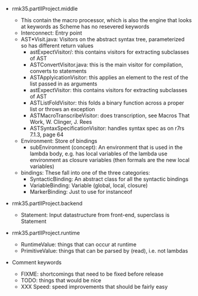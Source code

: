 * rmk35.partIIProject.middle
  - This contain the macro processor, which is also the engine that looks at keywords as Scheme has no resevered keywords
  - Interconnect: Entry point
  - AST*Visit.java: Visitors on the abstract syntax tree, parameterized so has different return values
    - astExpectVisitor/: this contains visitors for extracting subclasses of AST
    - ASTConvertVisitor.java: this is the main visitor for compilation, converts to statements
    - ASTApplyicationVisitor: this applies an element to the rest of the list passed in as arguments
    - astExpectVisitor: this contains visitors for extracting subclasses of AST
    - ASTListFoldVisitor: this folds a binary function across a proper list or throws an exception
    - ASTMacroTranscribeVisitor: does transcription, see Macros That Work, W. Clinger, J. Rees
    - ASTSyntaxSpecificationVisitor: handles syntax spec as on r7rs 7.1.3, page 64
  - Environment: Store of bindings
    - subEnvironment (concept): An environment that is used in the lambda body, e.g. has local variables of
       the lambda use environment as closure variables (then formals are the new local variables)
  - bindings: These fall into one of the three categories:
    - SyntacticBinding: An abstract class for all the syntactic bindings
    - VariableBinding: Variable (global, local, closure)
    - MarkerBinding: Just to use for instanceof
  
* rmk35.partIIProject.backend
  - Statement: Input datastructure from front-end, superclass is Statement

* rmk35.partIIProject.runtime
  - RuntimeValue: things that can occur at runtime
  - PrimitiveValue: things that can be parsed by (read), i.e. not lambdas

* Comment keywords
  - FIXME: shortcomings that need to be fixed before release
  - TODO: things that would be nice
  - XXX Speed: speed improvements that should be fairly easy